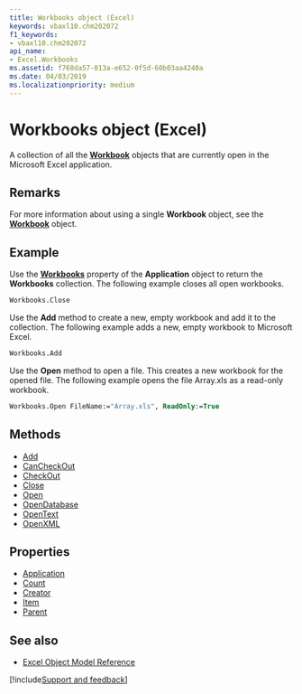```yaml
---
title: Workbooks object (Excel)
keywords: vbaxl10.chm202072
f1_keywords:
- vbaxl10.chm202072
api_name:
- Excel.Workbooks
ms.assetid: f768da57-013a-e652-0f5d-60b03aa4240a
ms.date: 04/03/2019
ms.localizationpriority: medium
---
```



# Workbooks object (Excel)

A collection of all the **[Workbook](Excel.Workbook.md)** objects that are currently open in the Microsoft Excel application.


## Remarks

For more information about using a single **Workbook** object, see the **[Workbook](Excel.Workbook.md)** object.


## Example

Use the **[Workbooks](Excel.Application.Workbooks.md)** property of the **Application** object to return the **Workbooks** collection. The following example closes all open workbooks.

```vb
Workbooks.Close
```

Use the **Add** method to create a new, empty workbook and add it to the collection. The following example adds a new, empty workbook to Microsoft Excel.

```vb
Workbooks.Add
```

Use the **Open** method to open a file. This creates a new workbook for the opened file. The following example opens the file Array.xls as a read-only workbook.

```vb
Workbooks.Open FileName:="Array.xls", ReadOnly:=True
```


## Methods

- [Add](Excel.Workbooks.Add.md)
- [CanCheckOut](Excel.Workbooks.CanCheckOut.md)
- [CheckOut](Excel.Workbooks.CheckOut.md)
- [Close](Excel.Workbooks.Close.md)
- [Open](Excel.Workbooks.Open.md)
- [OpenDatabase](Excel.Workbooks.OpenDatabase.md)
- [OpenText](Excel.Workbooks.OpenText.md)
- [OpenXML](Excel.Workbooks.OpenXML.md)

## Properties

- [Application](Excel.Workbooks.Application.md)
- [Count](Excel.Workbooks.Count.md)
- [Creator](Excel.Workbooks.Creator.md)
- [Item](Excel.Workbooks.Item.md)
- [Parent](Excel.Workbooks.Parent.md)


## See also

- [Excel Object Model Reference](overview/Excel/object-model.md)

[!include[Support and feedback](~/includes/feedback-boilerplate.md)]
